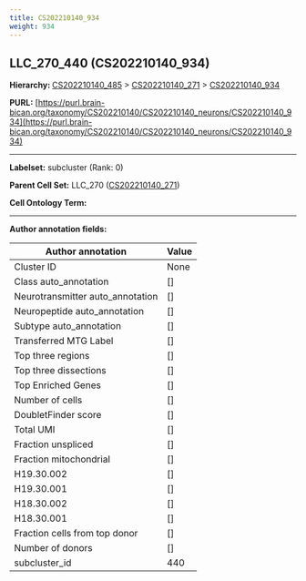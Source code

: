 ```yaml
---
title: CS202210140_934
weight: 934
---
```

## LLC_270_440 (CS202210140_934)
<b>Hierarchy: </b>
[CS202210140_485](../CS202210140_485) >
[CS202210140_271](../CS202210140_271) >
[CS202210140_934](../CS202210140_934)

**PURL:** [https://purl.brain-bican.org/taxonomy/CS202210140/CS202210140_neurons/CS202210140_934](https://purl.brain-bican.org/taxonomy/CS202210140/CS202210140_neurons/CS202210140_934)

---


**Labelset:** subcluster (Rank: 0)

**Parent Cell Set:** LLC_270 ([CS202210140_271](../CS202210140_271))



**Cell Ontology Term:** 

[MARKER GENES.]: #


---

[TRANSFERRED ANNOTATIONS.]: #


[AUTHOR ANNOTATION FIELDS.]: #


**Author annotation fields:**

| Author annotation | Value |
|-------------------|-------|
|Cluster ID|None|
|Class auto_annotation|[]|
|Neurotransmitter auto_annotation|[]|
|Neuropeptide auto_annotation|[]|
|Subtype auto_annotation|[]|
|Transferred MTG Label|[]|
|Top three regions|[]|
|Top three dissections|[]|
|Top Enriched Genes|[]|
|Number of cells|[]|
|DoubletFinder score|[]|
|Total UMI|[]|
|Fraction unspliced|[]|
|Fraction mitochondrial|[]|
|H19.30.002|[]|
|H19.30.001|[]|
|H18.30.002|[]|
|H18.30.001|[]|
|Fraction cells from top donor|[]|
|Number of donors|[]|
|subcluster_id|440|
